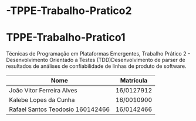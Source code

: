 # -TPPE-Trabalho-Pratico2

# TPPE-Trabalho-Pratico1

Técnicas de Programação em Plataformas Emergentes, Trabalho Prático 2 - Desenvolvimento Orientado a Testes (TDD)Desenvolvimento de parser de resultados de análises de confiabilidade de linhas de produto de software.

| Nome                       | Matrícula       |
| ------------------------------- | ---------- |
| João Vitor Ferreira Alves  | 16/0127912 |
| Kalebe Lopes da Cunha  | 16/0010900 |
| Rafael Santos Teodosio 160142466 | 16/0142466 |

 
